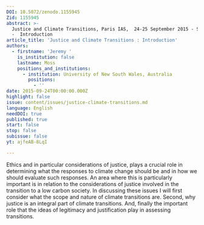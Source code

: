 ```yaml
---
DOI: 10.5072/zenodo.1155945
Zid: 1155945
abstract: >-
  Justice and Climate Transitions, Paris IAS,  24-25 September 2015 - Session 1
  -  Introduction
article_title: 'Justice and Climate Transitions : Introduction'
authors:
  - firstname: 'Jeremy '
    is_institution: false
    lastname: Moss
    positions_and_institutions:
      - institution: University of New South Wales, Australia
        positions:
          - ''
date: 2015-09-24T00:00:00.000Z
highlight: false
issue: content/issues/justice-climate-transitions.md
language: English
needDOI: true
published: true
start: false
stop: false
subissue: false
yt: ajfeAB-8LqI

---
```


Ethics and in particular considerations of justice, plays a crucial role in determining what the responses to climate change should be and in how we should evaluate such responses. An area where this is particularly important is in relation to the considerations of justice involved in the transition to a low carbon society. In discussing these issues I will first consider what the scope and nature of climate transitions are. Second, why justice is an integral part of climate transitions. And, finally the important role that the ideas of legitimacy and justification play in assessing transitions.

<Youtube yt="ajfeAB-8LqI" caption="Justice and Climate Transitions : Introduction"></Youtube>